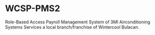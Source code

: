 # WCSP-PMS2
Role-Based Access Payroll Management System of 3MI Airconditioning Systems Services a local branch/franchise of Wintercool Bulacan.
